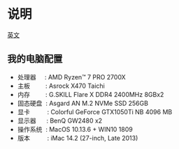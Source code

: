 # 说明

[英文](https://github.com/gendseo/amd_macos_efi/tree/master/README.md)

## 我的电脑配置

- 处理器&nbsp;&nbsp;&nbsp;&nbsp;&nbsp;: AMD Ryzen™ 7 PRO 2700X
- 主板&nbsp;&nbsp;&nbsp;&nbsp;&nbsp;&nbsp;&nbsp;&nbsp;&nbsp;: Asrock X470 Taichi
- 内存&nbsp;&nbsp;&nbsp;&nbsp;&nbsp;&nbsp;&nbsp;&nbsp;&nbsp;: G.SKILL Flare X DDR4 2400MHz 8GBx2
- 固态硬盘&nbsp;&nbsp;: Asgard AN M.2 NVMe SSD 256GB
- 显卡&nbsp;&nbsp;&nbsp;&nbsp;&nbsp;&nbsp;&nbsp;&nbsp;&nbsp;&nbsp;: Colorful GeForce GTX1050Ti NB 4096 MB
- 显示器&nbsp;&nbsp;&nbsp;&nbsp;&nbsp;&nbsp;: BenQ GW2480 x2
- 操作系统&nbsp;&nbsp;: MacOS 10.13.6 + WIN10 1809
- 版本&nbsp;&nbsp;&nbsp;&nbsp;&nbsp;&nbsp;&nbsp;&nbsp;&nbsp;&nbsp;: iMac 14.2 (27-inch, Late 2013)